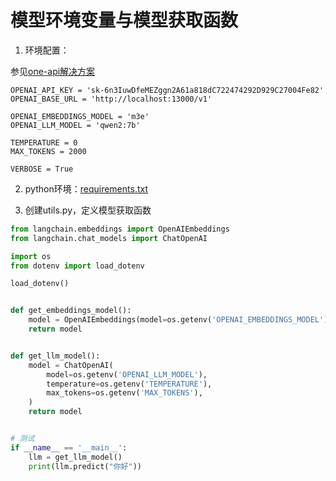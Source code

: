 # 模型环境变量与模型获取函数

1. 环境配置：

参见[one-api解决方案](https://github.com/1517005260/ai-learning/tree/master/langchain)

```env
OPENAI_API_KEY = 'sk-6n3IuwDfeMEZggn2A61a818dC722474292D929C27004Fe82'
OPENAI_BASE_URL = 'http://localhost:13000/v1'

OPENAI_EMBEDDINGS_MODEL = 'm3e'
OPENAI_LLM_MODEL = 'qwen2:7b'

TEMPERATURE = 0
MAX_TOKENS = 2000

VERBOSE = True
```

2. python环境：[requirements.txt](../requiremets.txt)

3. 创建utils.py，定义模型获取函数

```python
from langchain.embeddings import OpenAIEmbeddings
from langchain.chat_models import ChatOpenAI

import os
from dotenv import load_dotenv

load_dotenv()


def get_embeddings_model():
    model = OpenAIEmbeddings(model=os.getenv('OPENAI_EMBEDDINGS_MODEL'))
    return model


def get_llm_model():
    model = ChatOpenAI(
        model=os.getenv('OPENAI_LLM_MODEL'),
        temperature=os.getenv('TEMPERATURE'),
        max_tokens=os.getenv('MAX_TOKENS'),
    )
    return model


# 测试
if __name__ == '__main__':
    llm = get_llm_model()
    print(llm.predict("你好"))
```
